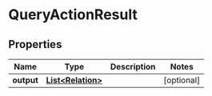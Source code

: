 

# QueryActionResult

## Properties

Name | Type | Description | Notes
------------ | ------------- | ------------- | -------------
**output** | [**List&lt;Relation&gt;**](Relation.md) |  |  [optional]



